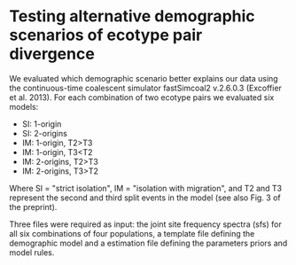 
# Testing alternative demographic scenarios of ecotype pair divergence

We evaluated which demographic scenario better explains our data using the continuous-time coalescent simulator fastSimcoal2 v.2.6.0.3 (Excoffier et al. 2013). 
For each combination of two ecotype pairs we evaluated six models:

* SI: 1-origin
* SI: 2-origins
* IM: 1-origin, T2>T3
* IM: 1-origin, T3<T2
* IM: 2-origins, T2>T3
* IM: 2-origins, T3>T2

Where SI = "strict isolation", IM = "isolation with migration", and T2 and T3 represent the second and third split events in the model (see also Fig. 3 of the preprint).

Three files were required as input: the joint site frequency spectra (sfs) for all six combinations of four populations, a template file defining the demographic model and a estimation file defining the parameters priors and model rules. 
